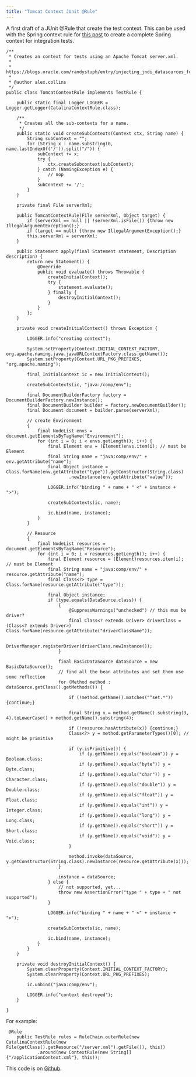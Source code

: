 ```yaml
---
title: "Tomcat Context JUnit @Rule"
---
```

<p>A first draft of a JUnit @Rule that create the test context. This can be used with the Spring context rule for <a href="/content/tutorial-junit-rule">this post</a> to create a complete Spring context for integration tests.</p>

	/**
	 * Creates an context for tests using an Apache Tomcat server.xml.
	 *
	 * https://blogs.oracle.com/randystuph/entry/injecting_jndi_datasources_for_junit
	 *
	 * @author alex.collins
	 */
	public class TomcatContextRule implements TestRule {
	
	    public static final Logger LOGGER = Logger.getLogger(CatalinaContextRule.class);
	
	    /**
	     * Creates all the sub-contexts for a name.
	     */
	    public static void createSubContexts(Context ctx, String name) {
	        String subContext = "";
	        for (String x : name.substring(0, name.lastIndexOf('/')).split("/")) {
	            subContext += x;
	            try {
	                ctx.createSubcontext(subContext);
	            } catch (NamingException e) {
	                // nop
	            }
	            subContext += '/';
	        }
	    }
	
	    private final File serverXml;
	
	    public TomcatContextRule(File serverXml, Object target) {
	        if (serverXml == null || !serverXml.isFile()) {throw new IllegalArgumentException();}
	        if (target == null) {throw new IllegalArgumentException();}
	        this.serverXml = serverXml;
	    }
	
	    public Statement apply(final Statement statement, Description description) {
	        return new Statement() {
	            @Override
	            public void evaluate() throws Throwable {
	                createInitialContext();
	                try {
	                    statement.evaluate();
	                } finally {
	                    destroyInitialContext();
	                }
	            }
	        };
	    }
	
	    private void createInitialContext() throws Exception {
	
	        LOGGER.info("creating context");
	
	        System.setProperty(Context.INITIAL_CONTEXT_FACTORY, org.apache.naming.java.javaURLContextFactory.class.getName());
	        System.setProperty(Context.URL_PKG_PREFIXES, "org.apache.naming");
	
	        final InitialContext ic = new InitialContext();
	
	        createSubContexts(ic, "java:/comp/env");
	
	        final DocumentBuilderFactory factory = DocumentBuilderFactory.newInstance();
	        final DocumentBuilder builder = factory.newDocumentBuilder();
	        final Document document = builder.parse(serverXml);
	
	        // create Environment
	        {
	            final NodeList envs = document.getElementsByTagName("Environment");
	            for (int i = 0; i < envs.getLength(); i++) {
	                final Element env = (Element)envs.item(i); // must be Element
	                final String name = "java:comp/env/" + env.getAttribute("name");
	                final Object instance = Class.forName(env.getAttribute("type")).getConstructor(String.class)
	                        .newInstance(env.getAttribute("value"));
	
	                LOGGER.info("binding " + name + " <" + instance + ">");
	
	                createSubContexts(ic, name);
	
	                ic.bind(name, instance);
	            }
	        }
	
	        // Resource
	        {
	            final NodeList resources = document.getElementsByTagName("Resource");
	            for (int i = 0; i < resources.getLength(); i++) {
	                final Element resource = (Element)resources.item(i); // must be Element
	                final String name = "java:comp/env/" + resource.getAttribute("name");
	                final Class<?> type = Class.forName(resource.getAttribute("type"));
	
	                final Object instance;
	                if (type.equals(DataSource.class)) {
	                    {
	                        @SuppressWarnings("unchecked") // this mus be driver?
	                        final Class<? extends Driver> driverClass = (Class<? extends Driver>) Class.forName(resource.getAttribute("driverClassName"));
	
	                        DriverManager.registerDriver(driverClass.newInstance());
	                    }
	
	                    final BasicDataSource dataSource = new BasicDataSource();
	                    // find all the bean attributes and set them use some reflection
	                    for (Method method : dataSource.getClass().getMethods()) {
	
	                        if (!method.getName().matches("^set.*")) {continue;}
	
	                        final String x = method.getName().substring(3, 4).toLowerCase() + method.getName().substring(4);
	
	                        if (!resource.hasAttribute(x)) {continue;}
	                        Class<?> y = method.getParameterTypes()[0]; // might be primitive
	
	                        if (y.isPrimitive()) {
	                            if (y.getName().equals("boolean")) y = Boolean.class;
	                            if (y.getName().equals("byte")) y = Byte.class;
	                            if (y.getName().equals("char")) y = Character.class;
	                            if (y.getName().equals("double")) y = Double.class;
	                            if (y.getName().equals("float")) y = Float.class;
	                            if (y.getName().equals("int")) y = Integer.class;
	                            if (y.getName().equals("long")) y = Long.class;
	                            if (y.getName().equals("short")) y = Short.class;
	                            if (y.getName().equals("void")) y = Void.class;
	                        }
	
	                        method.invoke(dataSource, y.getConstructor(String.class).newInstance(resource.getAttribute(x)));
	                    }
	
	                    instance = dataSource;
	                } else {
	                    // not supported, yet...
	                    throw new AssertionError("type " + type + " not supported");
	                }
	
	                LOGGER.info("binding " + name + " <" + instance + ">");
	
	                createSubContexts(ic, name);
	
	                ic.bind(name, instance);
	            }
	        }
	    }
	
	    private void destroyInitialContext() {
	        System.clearProperty(Context.INITIAL_CONTEXT_FACTORY);
	        System.clearProperty(Context.URL_PKG_PREFIXES);
	
	        ic.unbind("java:comp/env");
	
	        LOGGER.info("context destroyed");
	    }
	
	}

<p>For example:</p>

	 @Rule
	    public TestRule rules = RuleChain.outerRule(new CatalinaContextRule(new File(getClass().getResource("/server.xml").getFile()), this))
	            .around(new ContextRule(new String[] {"/applicationContext.xml"}, this));

<p>This code is on <a href="https://github.com/alexec/test-support">Github</a>.</p>
